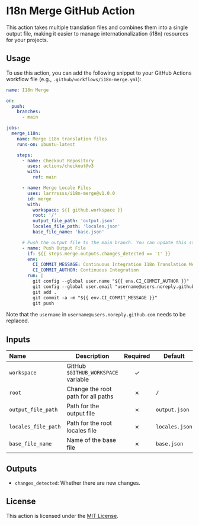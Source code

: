 # I18n Merge GitHub Action

This action takes multiple translation files and combines them into a single output file, making it easier to manage internationalization (i18n) resources for your projects.

## Usage

To use this action, you can add the following snippet to your GitHub Actions workflow file (e.g., `.github/workflows/i18n-merge.yml`):

```yaml
name: I18n Merge

on:
  push:
    branches:
      - main

jobs:
  merge_i18n:
    name: Merge i18n translation files
    runs-on: ubuntu-latest

    steps:
      - name: Checkout Repository
        uses: actions/checkout@v3
        with:
          ref: main

      - name: Merge Locale Files
        uses: larrrssss/i18n-merge@v1.0.0
        id: merge
        with:
          workspace: ${{ github.workspace }}
          root: '/'
          output_file_path: 'output.json'
          locales_file_path: 'locales.json'
          base_file_name: 'base.json'

      # Push the output file to the main branch. You can update this step to handle the output file with your own custom logic.
      - name: Push Output File
        if: ${{ steps.merge.outputs.changes_detected == '1' }}
        env:
          CI_COMMIT_MESSAGE: Continuous Integration I18n Translation Merge
          CI_COMMIT_AUTHOR: Continuous Integration
        run: |
          git config --global user.name "${{ env.CI_COMMIT_AUTHOR }}"
          git config --global user.email "username@users.noreply.github.com"
          git add .
          git commit -a -m "${{ env.CI_COMMIT_MESSAGE }}"
          git push
```

Note that the `username` in `username@users.noreply.github.com` needs to be replaced.

## Inputs

| Name                 | Description                         | Required | Default         |
|:---------------------|-------------------------------------|:--------:|-----------------|
| `workspace`          | GitHub `$GITHUB_WORKSPACE` variable | &check;  |                 |
| `root`               | Change the root path for all paths  | &cross;  | `/`             |
| `output_file_path`   | Path for the output file            | &cross;  | `output.json`   |
| `locales_file_path`  | Path for the root locales file      | &cross;  | `locales.json`  |
| `base_file_name`     | Name of the base file               | &cross;  | `base.json`     |

## Outputs

- `changes_detected`: Whether there are new changes.

## License

This action is licensed under the [MIT License](LICENSE).

